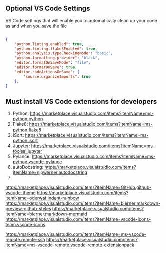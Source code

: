 
## Optional VS Code Settings

VS Code settings that will enable you to automatically clean up your code as and when you save the file

```json

{
    "python.linting.enabled": true,
    "python.linting.flake8Enabled": true,
    "python.analysis.typeCheckingMode": "basic",
    "python.formatting.provider": "black",
    "editor.formatOnSaveMode": "file",
    "editor.formatOnSave": true,
    "editor.codeActionsOnSave": {
        "source.organizeImports": true
    },
}

```


## Must install VS Code extensions for developers

1. Python: https://marketplace.visualstudio.com/items?itemName=ms-python.python
2. Flake8: https://marketplace.visualstudio.com/items?itemName=ms-python.flake8
3. iSort: https://marketplace.visualstudio.com/items?itemName=ms-python.isort
4. Jupyter: https://marketplace.visualstudio.com/items?itemName=ms-toolsai.jupyter
5. Pylance: https://marketplace.visualstudio.com/items?itemName=ms-python.vscode-pylance
6. autoDocstring: https://marketplace.visualstudio.com/items?itemName=njpwerner.autodocstring
7. 

https://marketplace.visualstudio.com/items?itemName=GitHub.github-vscode-theme
https://marketplace.visualstudio.com/items?itemName=oderwat.indent-rainbow
https://marketplace.visualstudio.com/items?itemName=bierner.markdown-preview-github-styles
https://marketplace.visualstudio.com/items?itemName=bierner.markdown-mermaid
https://marketplace.visualstudio.com/items?itemName=vscode-icons-team.vscode-icons

https://marketplace.visualstudio.com/items?itemName=ms-vscode-remote.remote-ssh
https://marketplace.visualstudio.com/items?itemName=ms-vscode-remote.vscode-remote-extensionpack